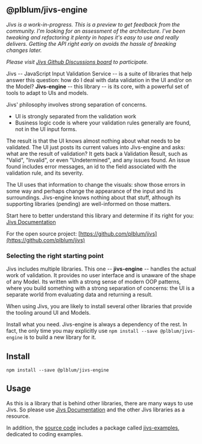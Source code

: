## @plblum/jivs-engine

*Jivs is a work-in-progress. This is a preview to get feedback from the community.
I'm looking for an assessment of the architecture. I've been tweaking and refactoring
it plenty in hopes it's easy to use and really delivers. Getting the API right early on
avoids the hassle of breaking changes later.*

*Please visit [Jivs Github Discussions board](https://github.com/plblum/jivs/discussions) to participate.*

Jivs -- JavaScript Input Validation Service -- is a suite of libraries that help answer this question: how do I deal with data validation in the UI and/or on the Model?
**Jivs-engine** -- this library -- is its core, with a powerful set of tools to adapt to
UIs and models.

Jivs' philosophy involves strong separation of concerns.
-   UI is strongly separated from the validation work
-   Business logic code is where your validation rules generally are
    found, not in the UI input forms.

The result is that the UI knows almost nothing about what needs to be
validated. The UI just posts its current values into Jivs-engine and asks: what
are the result of validation? It gets back a Validation Result, such as
"Valid", "Invalid", or even "Undetermined", and any issues found. An
issue found includes error messages, an id to the field associated with
the validation rule, and its severity.

The UI uses that information to change the visuals: show those errors in
some way and perhaps change the appearance of the input and its
surroundings. Jivs-engine knows nothing about that stuff, although its
supporting libraries (pending) are well-informed on those matters.

Start here to better understand this library and determine if its right for you:
[Jivs Documentation](https://github.com/plblum/jivs/blob/main/README.md)

For the open source project: [https://github.com/plblum/jivs](https://github.com/plblum/jivs)

### Selecting the right starting point
Jivs includes multiple libraries. This one -- **jivs-engine** -- handles the actual work of validation. It provides no user interface and is unaware of the shape of any Model. Its written with a strong sense of modern OOP patterns, where you build something with a strong separation of concerns: the UI is a separate world from evaluating data and returning a result.

When using Jivs, you are likely to install several other libraries that provide the tooling around UI and Models.

Install what you need. Jivs-engine is always a dependency of the rest. In fact, the only time you may explicitly use `npm install --save @plblum/jivs-engine` is to build a new library for it.

## Install
```
npm install --save @plblum/jivs-engine
```

## Usage
As this is a library that is behind other libraries, there are many ways to use Jivs.
So please use [Jivs Documentation](http://jivs.peterblum.com/typedoc) and the other Jivs libraries as a resource.

In addition, the [source code](https://github.com/plblum/jivs) includes a package called [jivs-examples](https://github.com/plblum/jivs/tree/main/packages/jivs-examples), dedicated to coding examples.
